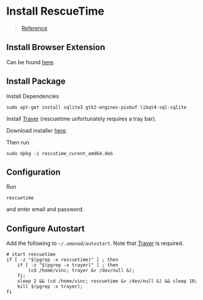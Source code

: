 # Install RescueTime

> [Reference](https://www.rescuetime.com/get_rescuetime)

## Install Browser Extension
Can be found [here](https://chrome.google.com/webstore/detail/rescuetime-for-chrome-chr/bdakmnplckeopfghnlpocafcepegjeap).

## Install Package
Install Dependencies
```shell
sudo apt-get install sqlite3 gtk2-engines-pixbuf libqt4-sql-sqlite
```

Install [Trayer](utils/trayer.md) (rescuetime unfortunately requires a tray bar).

Download installer [here](https://www.rescuetime.com/setup/installer?os=amd64deb).

Then run 
```shell
sudo dpkg -i rescutime_curent_amd64.deb
```

## Configuration
Run
```shell
rescuetime
```
and enter email and password.

## Configure Autostart
Add the following to `~/.xmonad/autostart`. Note that [Trayer](utils/trayer.md) is required.
```shell
# start rescuetime
if [ -z "$(pgrep -x rescuetime)" ] ; then
    if [ -z "$(pgrep -x trayer)" ] ; then
        (cd /home/vinc; trayer &> /dev/null &);
    fi;
    sleep 2 && (cd /home/vinc; rescuetime &> /dev/null &) && sleep 10;
    kill $(pgrep -x trayer);
fi
```
